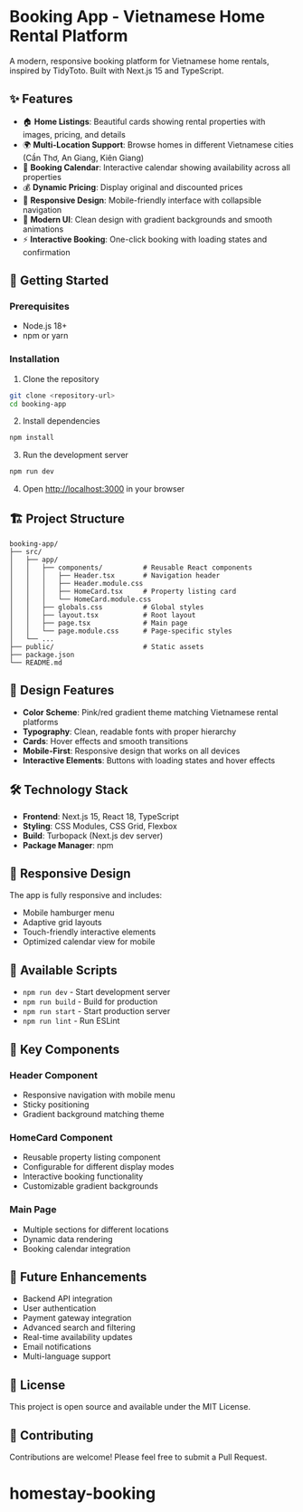# Booking App - Vietnamese Home Rental Platform

A modern, responsive booking platform for Vietnamese home rentals, inspired by TidyToto. Built with Next.js 15 and TypeScript.

## ✨ Features

- 🏠 **Home Listings**: Beautiful cards showing rental properties with images, pricing, and details
- 🌍 **Multi-Location Support**: Browse homes in different Vietnamese cities (Cần Thơ, An Giang, Kiên Giang)
- 📅 **Booking Calendar**: Interactive calendar showing availability across all properties
- 💰 **Dynamic Pricing**: Display original and discounted prices
- 📱 **Responsive Design**: Mobile-friendly interface with collapsible navigation
- 🎨 **Modern UI**: Clean design with gradient backgrounds and smooth animations
- ⚡ **Interactive Booking**: One-click booking with loading states and confirmation

## 🚀 Getting Started

### Prerequisites
- Node.js 18+ 
- npm or yarn

### Installation

1. Clone the repository
```bash
git clone <repository-url>
cd booking-app
```

2. Install dependencies
```bash
npm install
```

3. Run the development server
```bash
npm run dev
```

4. Open [http://localhost:3000](http://localhost:3000) in your browser

## 🏗️ Project Structure

```
booking-app/
├── src/
│   ├── app/
│   │   ├── components/          # Reusable React components
│   │   │   ├── Header.tsx       # Navigation header
│   │   │   ├── Header.module.css
│   │   │   ├── HomeCard.tsx     # Property listing card
│   │   │   └── HomeCard.module.css
│   │   ├── globals.css          # Global styles
│   │   ├── layout.tsx           # Root layout
│   │   ├── page.tsx             # Main page
│   │   └── page.module.css      # Page-specific styles
│   └── ...
├── public/                      # Static assets
├── package.json
└── README.md
```

## 🎨 Design Features

- **Color Scheme**: Pink/red gradient theme matching Vietnamese rental platforms
- **Typography**: Clean, readable fonts with proper hierarchy
- **Cards**: Hover effects and smooth transitions
- **Mobile-First**: Responsive design that works on all devices
- **Interactive Elements**: Buttons with loading states and hover effects

## 🛠️ Technology Stack

- **Frontend**: Next.js 15, React 18, TypeScript
- **Styling**: CSS Modules, CSS Grid, Flexbox
- **Build**: Turbopack (Next.js dev server)
- **Package Manager**: npm

## 📱 Responsive Design

The app is fully responsive and includes:
- Mobile hamburger menu
- Adaptive grid layouts
- Touch-friendly interactive elements
- Optimized calendar view for mobile

## 🔧 Available Scripts

- `npm run dev` - Start development server
- `npm run build` - Build for production
- `npm run start` - Start production server
- `npm run lint` - Run ESLint

## 🎯 Key Components

### Header Component
- Responsive navigation with mobile menu
- Sticky positioning
- Gradient background matching theme

### HomeCard Component
- Reusable property listing component
- Configurable for different display modes
- Interactive booking functionality
- Customizable gradient backgrounds

### Main Page
- Multiple sections for different locations
- Dynamic data rendering
- Booking calendar integration

## 🌟 Future Enhancements

- Backend API integration
- User authentication
- Payment gateway integration
- Advanced search and filtering
- Real-time availability updates
- Email notifications
- Multi-language support

## 📄 License

This project is open source and available under the MIT License.

## 🤝 Contributing

Contributions are welcome! Please feel free to submit a Pull Request.
# homestay-booking
